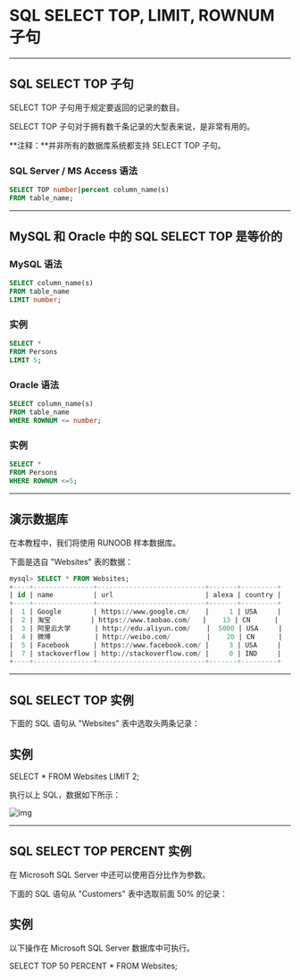 # SQL SELECT TOP, LIMIT, ROWNUM 子句

------

## SQL SELECT TOP 子句

SELECT TOP 子句用于规定要返回的记录的数目。

SELECT TOP 子句对于拥有数千条记录的大型表来说，是非常有用的。

**注释：**并非所有的数据库系统都支持 SELECT TOP 子句。

### SQL Server / MS Access 语法

```sql
SELECT TOP number|percent column_name(s)
FROM table_name;
```

------

## MySQL 和 Oracle 中的 SQL SELECT TOP 是等价的

### MySQL 语法

```sql
SELECT column_name(s)
FROM table_name
LIMIT number;
```

### 实例

```sql
SELECT *
FROM Persons
LIMIT 5;
```

### Oracle 语法

```sql
SELECT column_name(s)
FROM table_name
WHERE ROWNUM <= number;
```

 

### 实例

```sql
SELECT *
FROM Persons
WHERE ROWNUM <=5;
```

------

## 演示数据库

在本教程中，我们将使用 RUNOOB 样本数据库。

下面是选自 "Websites" 表的数据：

```sql
mysql> SELECT * FROM Websites;
+----+---------------+---------------------------+-------+---------+
| id | name          | url                       | alexa | country |
+----+---------------+---------------------------+-------+---------+
|  1 | Google        | https://www.google.cm/    |     1 | USA     |
|  2 | 淘宝          | https://www.taobao.com/   |    13 | CN      |
|  3 | 阿里云大学      | http://edu.aliyun.com/    |  5000 | USA     |
|  4 | 微博           | http://weibo.com/         |    20 | CN      |
|  5 | Facebook      | https://www.facebook.com/ |     3 | USA     |
|  7 | stackoverflow | http://stackoverflow.com/ |     0 | IND     |
+----+---------------+---------------------------+-------+---------+
```

 

------

## SQL SELECT TOP 实例

下面的 SQL 语句从 "Websites" 表中选取头两条记录：

## 实例

SELECT * FROM Websites LIMIT 2;

执行以上 SQL，数据如下所示：

![img](https://edu.aliyun.com/files/course/2017/09-24/01133829c15b883823.jpg)

 

------

## SQL SELECT TOP PERCENT 实例

在 Microsoft SQL Server 中还可以使用百分比作为参数。

下面的 SQL 语句从 "Customers" 表中选取前面 50% 的记录：

## 实例

以下操作在 Microsoft SQL Server 数据库中可执行。

SELECT TOP 50 PERCENT * FROM Websites;
